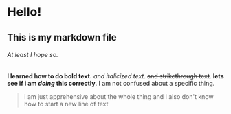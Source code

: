 # Hello! 
## This is my markdown file
###### At least I hope so. 
**I learned how to do bold text.**
*and italicized text*.
~~and strikethrough text~~.
**lets see if i am _doing_ this correctly**.
I am not confused about a specific thing.
> i am just apprehensive about the whole thing and I also don't know how to start a new line of text 
